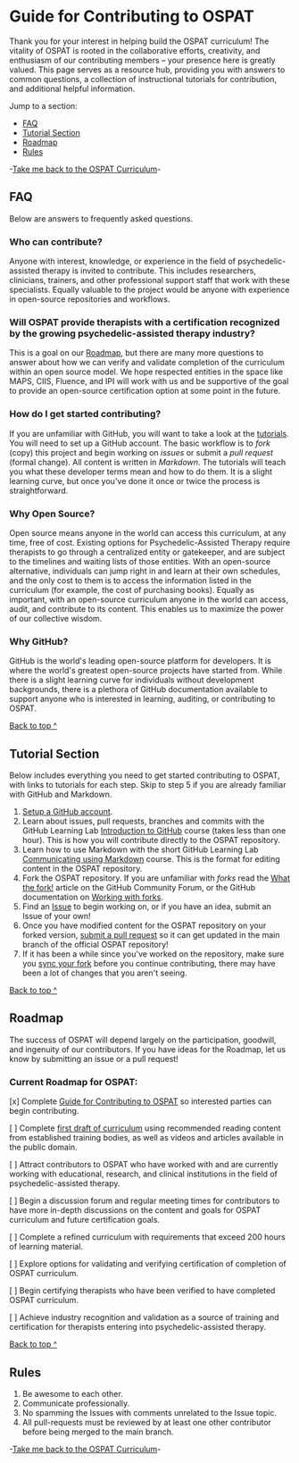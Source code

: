 # Guide for Contributing to OSPAT
Thank you for your interest in helping build the OSPAT curriculum! The vitality of OSPAT is rooted in the collaborative efforts, creativity, and enthusiasm of our contributing members – your presence here is greatly valued. This page serves as a resource hub, providing you with answers to common questions, a collection of instructional tutorials for contribution, and additional helpful information.

Jump to a section:
- [FAQ](https://github.com/unshakenme/OSPAT/blob/main/CONTRIBUTING.md#faq)
- [Tutorial Section](https://github.com/unshakenme/OSPAT/blob/main/CONTRIBUTING.md#tutorial-section)
- [Roadmap](https://github.com/unshakenme/OSPAT/blob/main/CONTRIBUTING.md#roadmap)
- [Rules](https://github.com/unshakenme/OSPAT/blob/main/CONTRIBUTING.md#rules)

-[Take me back to the OSPAT Curriculum](https://github.com/unshakenme/OSPAT/blob/main/README.md)-


## FAQ
Below are answers to frequently asked questions.

### Who can contribute?
Anyone with interest, knowledge, or experience in the field of psychedelic-assisted therapy is invited to contribute. This includes researchers, clinicians, trainers, and other professional support staff that work with these specialists. Equally valuable to the project would be anyone with experience in open-source repositories and workflows.

### Will OSPAT provide therapists with a certification recognized by the growing psychedelic-assisted therapy industry?
This is a goal on our [Roadmap](https://github.com/unshakenme/OSPAT/blob/main/CONTRIBUTING.md#roadmap), but there are many more questions to answer about how we can verify and validate completion of the curriculum within an open source model. We hope respected entities in the space like MAPS, CIIS, Fluence, and IPI will work with us and be supportive of the goal to provide an open-source certification option at some point in the future. 

### How do I get started contributing?
If you are unfamiliar with GitHub, you will want to take a look at the [tutorials](https://github.com/unshakenme/OSPAT/blob/main/CONTRIBUTING.md#tutorial-section). You will need to set up a GitHub account. The basic workflow is to _fork_ (copy) this project and begin working on _issues_ or submit a _pull request_ (formal change). All content is written in _Markdown_. The tutorials will teach you what these developer terms mean and how to do them. It is a slight learning curve, but once you've done it once or twice the process is straightforward.

### Why Open Source?
Open source means anyone in the world can access this curriculum, at any time, free of cost. Existing options for Psychedelic-Assisted Therapy require therapists to go through a centralized entity or gatekeeper, and are subject to the timelines and waiting lists of those entities. With an open-source alternative, individuals can jump right in and learn at their own schedules, and the only cost to them is to access the information listed in the curriculum (for example, the cost of purchasing books). Equally as important, with an open-source curriculum anyone in the world can access, audit, and contribute to its content. This enables us to maximize the power of our collective wisdom.

### Why GitHub?
GitHub is the world's leading open-source platform for developers. It is where the world's greatest open-source projects have started from. While there is a slight learning curve for individuals without development backgrounds, there is a plethora of GitHub documentation available to support anyone who is interested in learning, auditing, or contributing to OSPAT.

[Back to top ^](https://github.com/unshakenme/OSPAT/blob/main/CONTRIBUTING.md#guide-for-contributing-to-ospat) 


## Tutorial Section
Below includes everything you need to get started contributing to OSPAT, with links to tutorials for each step. Skip to step 5 if you are already familiar with GitHub and Markdown.

1. [Setup a GitHub account](https://docs.github.com/en/get-started/onboarding/getting-started-with-your-github-account).
2. Learn about issues, pull requests, branches and commits with the GitHub Learning Lab [Introduction to GitHub](https://lab.github.com/githubtraining/introduction-to-github) course (takes less than one hour). This is how you will contribute directly to the OSPAT repository.
3. Learn how to use Markdown with the short GitHub Learning Lab [Communicating using Markdown](https://lab.github.com/githubtraining/communicating-using-markdown) course. This is the format for editing content in the OSPAT repository.
4. Fork the OSPAT repository. If you are unfamiliar with _forks_ read the [What the fork!](https://github.community/t/what-the-fork/10187) article on the GitHub Community Forum, or the GitHub documentation on [Working with forks](https://docs.github.com/en/pull-requests/collaborating-with-pull-requests/working-with-forks).
5. Find an [Issue](https://github.com/unshakenme/OSPAT/issues) to begin working on, or if you have an idea, submit an Issue of your own!
6. Once you have modified content for the OSPAT repository on your forked version, [submit a pull request](https://docs.github.com/en/pull-requests/collaborating-with-pull-requests/proposing-changes-to-your-work-with-pull-requests/creating-a-pull-request-from-a-fork) so it can get updated in the main branch of the official OSPAT repository!
7. If it has been a while since you've worked on the repository, make sure you [sync your fork](https://docs.github.com/en/pull-requests/collaborating-with-pull-requests/working-with-forks/syncing-a-fork) before you continue contributing, there may have been a lot of changes that you aren't seeing.

[Back to top ^](https://github.com/unshakenme/OSPAT/blob/main/CONTRIBUTING.md#guide-for-contributing-to-ospat)


## Roadmap
The success of OSPAT will depend largely on the participation, goodwill, and ingenuity of our contributors. If you have ideas for the Roadmap, let us know by submitting an issue or a pull request!

### Current Roadmap for OSPAT:
[x] Complete [Guide for Contributing to OSPAT](https://github.com/unshakenme/OSPAT/blob/main/CONTRIBUTING.md) so interested parties can begin contributing.

[ ] Complete [first draft of curriculum](https://github.com/unshakenme/OSPAT/blob/main/README.md) using recommended reading content from established training bodies, as well as videos and articles available in the public domain.

[ ] Attract contributors to OSPAT who have worked with and are currently working with educational, research, and clinical institutions in the field of psychedelic-assisted therapy.

[ ] Begin a discussion forum and regular meeting times for contributors to have more in-depth discussions on the content and goals for OSPAT curriculum and future certification goals.

[ ] Complete a refined curriculum with requirements that exceed 200 hours of learning material.

[ ] Explore options for validating and verifying certification of completion of OSPAT curriculum.

[ ] Begin certifying therapists who have been verified to have completed OSPAT curriculum.

[ ] Achieve industry recognition and validation as a source of training and certification for therapists entering into psychedelic-assisted therapy.

[Back to top ^](https://github.com/unshakenme/OSPAT/blob/main/CONTRIBUTING.md#guide-for-contributing-to-ospat)

## Rules
1. Be awesome to each other.
2. Communicate professionally.
3. No spamming the Issues with comments unrelated to the Issue topic.
4. All pull-requests must be reviewed by at least one other contributor before being merged to the main branch.

-[Take me back to the OSPAT Curriculum](https://github.com/unshakenme/OSPAT/blob/main/README.md)-
